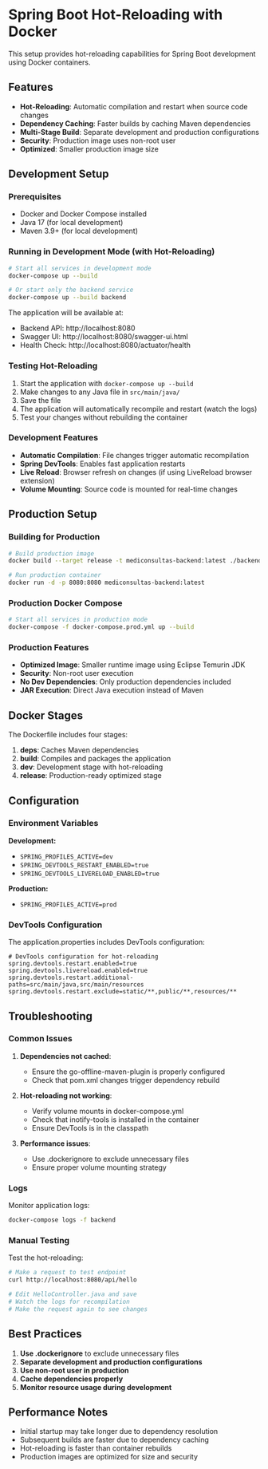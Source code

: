 # Spring Boot Hot-Reloading with Docker

This setup provides hot-reloading capabilities for Spring Boot development using Docker containers.

## Features

- **Hot-Reloading**: Automatic compilation and restart when source code changes
- **Dependency Caching**: Faster builds by caching Maven dependencies
- **Multi-Stage Build**: Separate development and production configurations
- **Security**: Production image uses non-root user
- **Optimized**: Smaller production image size

## Development Setup

### Prerequisites
- Docker and Docker Compose installed
- Java 17 (for local development)
- Maven 3.9+ (for local development)

### Running in Development Mode (with Hot-Reloading)

```bash
# Start all services in development mode
docker-compose up --build

# Or start only the backend service
docker-compose up --build backend
```

The application will be available at:
- Backend API: http://localhost:8080
- Swagger UI: http://localhost:8080/swagger-ui.html
- Health Check: http://localhost:8080/actuator/health

### Testing Hot-Reloading

1. Start the application with `docker-compose up --build`
2. Make changes to any Java file in `src/main/java/`
3. Save the file
4. The application will automatically recompile and restart (watch the logs)
5. Test your changes without rebuilding the container

### Development Features

- **Automatic Compilation**: File changes trigger automatic recompilation
- **Spring DevTools**: Enables fast application restarts
- **Live Reload**: Browser refresh on changes (if using LiveReload browser extension)
- **Volume Mounting**: Source code is mounted for real-time changes

## Production Setup

### Building for Production

```bash
# Build production image
docker build --target release -t mediconsultas-backend:latest ./backend

# Run production container
docker run -d -p 8080:8080 mediconsultas-backend:latest
```

### Production Docker Compose

```bash
# Start all services in production mode
docker-compose -f docker-compose.prod.yml up --build
```

### Production Features

- **Optimized Image**: Smaller runtime image using Eclipse Temurin JDK
- **Security**: Non-root user execution
- **No Dev Dependencies**: Only production dependencies included
- **JAR Execution**: Direct Java execution instead of Maven

## Docker Stages

The Dockerfile includes four stages:

1. **deps**: Caches Maven dependencies
2. **build**: Compiles and packages the application
3. **dev**: Development stage with hot-reloading
4. **release**: Production-ready optimized stage

## Configuration

### Environment Variables

**Development:**
- `SPRING_PROFILES_ACTIVE=dev`
- `SPRING_DEVTOOLS_RESTART_ENABLED=true`
- `SPRING_DEVTOOLS_LIVERELOAD_ENABLED=true`

**Production:**
- `SPRING_PROFILES_ACTIVE=prod`

### DevTools Configuration

The application.properties includes DevTools configuration:

```properties
# DevTools configuration for hot-reloading
spring.devtools.restart.enabled=true
spring.devtools.livereload.enabled=true
spring.devtools.restart.additional-paths=src/main/java,src/main/resources
spring.devtools.restart.exclude=static/**,public/**,resources/**
```

## Troubleshooting

### Common Issues

1. **Dependencies not cached**: 
   - Ensure the go-offline-maven-plugin is properly configured
   - Check that pom.xml changes trigger dependency rebuild

2. **Hot-reloading not working**:
   - Verify volume mounts in docker-compose.yml
   - Check that inotify-tools is installed in the container
   - Ensure DevTools is in the classpath

3. **Performance issues**:
   - Use .dockerignore to exclude unnecessary files
   - Ensure proper volume mounting strategy

### Logs

Monitor application logs:
```bash
docker-compose logs -f backend
```

### Manual Testing

Test the hot-reloading:
```bash
# Make a request to test endpoint
curl http://localhost:8080/api/hello

# Edit HelloController.java and save
# Watch the logs for recompilation
# Make the request again to see changes
```

## Best Practices

1. **Use .dockerignore** to exclude unnecessary files
2. **Separate development and production configurations**
3. **Use non-root user in production**
4. **Cache dependencies properly**
5. **Monitor resource usage during development**

## Performance Notes

- Initial startup may take longer due to dependency resolution
- Subsequent builds are faster due to dependency caching
- Hot-reloading is faster than container rebuilds
- Production images are optimized for size and security
